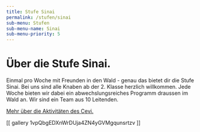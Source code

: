 ```yaml
---
title: Stufe Sinai
permalink: /stufen/sinai
sub-menu: Stufen
sub-menu-name: Sinai
sub-menu-priority: 5
---
```


# Über die Stufe Sinai.

Einmal pro Woche mit Freunden in den Wald - genau das bietet dir die Stufe Sinai. Bei uns sind alle Knaben ab der 2.
Klasse herzlich willkommen. Jede Woche bieten wir dabei ein abwechslungsreiches Programm draussen im Wald an. Wir sind
ein Team aus 10 Leitenden.

[Mehr über die Aktivitäten des Cevi.](/ueber-uns)

[[ gallery 1vpQbgEDXnWrDUja4ZN4yGVMgqunsrtzv ]]
